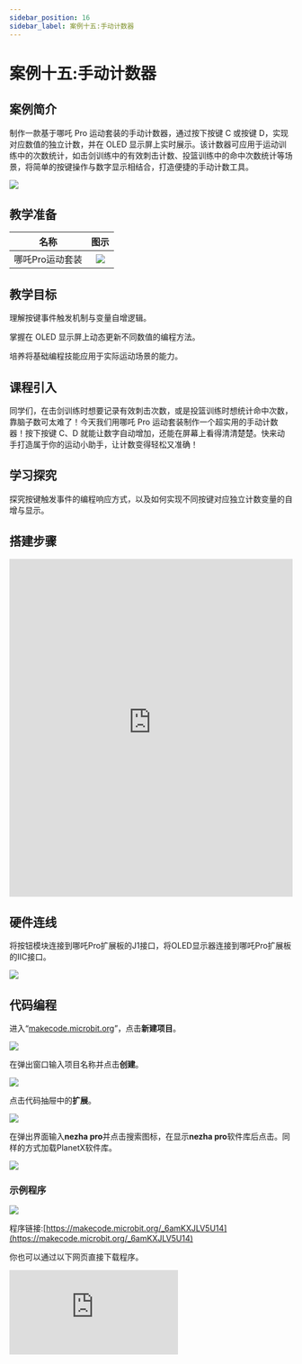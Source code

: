 ```yaml
---
sidebar_position: 16
sidebar_label: 案例十五:手动计数器
---
```


# 案例十五:手动计数器

## 案例简介

制作一款基于哪吒 Pro 运动套装的手动计数器，通过按下按键 C 或按键 D，实现对应数值的独立计数，并在 OLED 显示屏上实时展示。该计数器可应用于运动训练中的次数统计，如击剑训练中的有效刺击计数、投篮训练中的命中次数统计等场景，将简单的按键操作与数字显示相结合，打造便捷的手动计数工具。

![](https://wiki-media-ef.oss-cn-hongkong.aliyuncs.com/docs/microbit/building-blocks/nezha-pro-sports-kit/images/nezha-pro-sports-kit-case-15-01.png)

## 教学准备

|     名称     |            图示            |
| :----------: | :--------------------------: |
|   哪吒Pro运动套装   |   ![](https://wiki-media-ef.oss-cn-hongkong.aliyuncs.com/docs/microbit/building-blocks/nezha-pro-sports-kit/images/nezha-pro-sports-kit-01.png)  |

## 教学目标

理解按键事件触发机制与变量自增逻辑。​

掌握在 OLED 显示屏上动态更新不同数值的编程方法。​

培养将基础编程技能应用于实际运动场景的能力。


## 课程引入

同学们，在击剑训练时想要记录有效刺击次数，或是投篮训练时想统计命中次数，靠脑子数可太难了！今天我们用哪吒 Pro 运动套装制作一个超实用的手动计数器！按下按键 C、D 就能让数字自动增加，还能在屏幕上看得清清楚楚。快来动手打造属于你的运动小助手，让计数变得轻松又准确！

## 学习探究

探究按键触发事件的编程响应方式，以及如何实现不同按键对应独立计数变量的自增与显示。

## 搭建步骤

<embed src="https://wiki-media-ef.oss-cn-hongkong.aliyuncs.com/docs/microbit/building-blocks/nezha-pro-sports-kit/files/%E6%AF%94%E8%B5%9B%E4%BB%BB%E5%8A%A1%E8%BD%A6.pdf" type="application/pdf" width="100%" height="600px" />

## 硬件连线

将按钮模块连接到哪吒Pro扩展板的J1接口，将OLED显示器连接到哪吒Pro扩展板的IIC接口。

![](https://wiki-media-ef.oss-cn-hongkong.aliyuncs.com/docs/microbit/building-blocks/nezha-pro-sports-kit/images/nezha-pro-sports-kit-case-15-03.png)

## 代码编程

进入“[makecode.microbit.org](https://makecode.microbit.org)”，点击**新建项目**。

![](https://wiki-media-ef.oss-cn-hongkong.aliyuncs.com/docs/microbit/building-blocks/microbit-space-science-kit/images/microbit-space-science-kit-case01-07.png)

在弹出窗口输入项目名称并点击**创建**。

![](https://wiki-media-ef.oss-cn-hongkong.aliyuncs.com/docs/microbit/building-blocks/microbit-space-science-kit/images/microbit-space-science-kit-case01-11.png)

点击代码抽屉中的**扩展**。

![](https://wiki-media-ef.oss-cn-hongkong.aliyuncs.com/docs/microbit/building-blocks/microbit-space-science-kit/images/microbit-space-science-kit-case01-09.png)

在弹出界面输入**nezha pro**并点击搜索图标，在显示**nezha pro**软件库后点击。同样的方式加载PlanetX软件库。

![](https://wiki-media-ef.oss-cn-hongkong.aliyuncs.com/docs/microbit/building-blocks/microbit-space-science-kit/images/microbit-space-science-kit-case01-10.png)



### 示例程序

![](https://wiki-media-ef.oss-cn-hongkong.aliyuncs.com/docs/microbit/building-blocks/nezha-pro-sports-kit/images/nezha-pro-sports-kit-case-15-04.png)

程序链接:[https://makecode.microbit.org/_6amKXJLV5U14](https://makecode.microbit.org/_6amKXJLV5U14)

你也可以通过以下网页直接下载程序。

<div
    style={{
        position: 'relative',
        paddingBottom: '60%',
        overflow: 'hidden',
    }}
>
    <iframe
        src="https://makecode.microbit.org/_6amKXJLV5U14"
        frameborder="0"
        sandbox="allow-popups allow-forms allow-scripts allow-same-origin"
        style={{
            position: 'absolute',
            width: '100%',
            height: '100%',
        }}
    />
</div>

## 下载程序

使用 USB 线连接 PC 和 micro:bit V2。

![](https://wiki-media-ef.oss-cn-hongkong.aliyuncs.com/docs/microbit/building-blocks/microbit-space-science-kit/images/microbit-space-science-kit-manual03.gif)

连接成功后，电脑上会识别出一个名为 MICROBIT 的盘符。

![](https://wiki-media-ef.oss-cn-hongkong.aliyuncs.com/docs/microbit/building-blocks/microbit-space-science-kit/images/microbit-space-science-kit-manual06.png)

点击左下角的![](https://wiki-media-ef.oss-cn-hongkong.aliyuncs.com/docs/microbit/building-blocks/microbit-space-science-kit/images/microbit-space-science-kit-manual07.png)，选择**Connect Device**。

![](https://wiki-media-ef.oss-cn-hongkong.aliyuncs.com/docs/microbit/building-blocks/microbit-space-science-kit/images/microbit-space-science-kit-manual11.png)

点击![](https://wiki-media-ef.oss-cn-hongkong.aliyuncs.com/docs/microbit/building-blocks/microbit-space-science-kit/images/microbit-space-science-kit-manual08.png)。

![](https://wiki-media-ef.oss-cn-hongkong.aliyuncs.com/docs/microbit/building-blocks/microbit-space-science-kit/images/microbit-space-science-kit-manual12.png)

点击![](https://wiki-media-ef.oss-cn-hongkong.aliyuncs.com/docs/microbit/building-blocks/microbit-space-science-kit/images/microbit-space-science-kit-manual09.png)。
l
![](https://wiki-media-ef.oss-cn-hongkong.aliyuncs.com/docs/microbit/building-blocks/microbit-space-science-kit/images/microbit-space-science-kit-manual13.png)

在弹出窗口选择 **BBC micro:bit CMSIS-DAP**，然后选择**连接**，至此，我们的 micro:bit 就已经连接成功。

![](https://wiki-media-ef.oss-cn-hongkong.aliyuncs.com/docs/microbit/building-blocks/microbit-space-science-kit/images/microbit-space-science-kit-manual14.png)

点击**下载程序**

![](https://wiki-media-ef.oss-cn-hongkong.aliyuncs.com/docs/microbit/building-blocks/microbit-space-science-kit/images/microbit-space-science-kit-manual10.png)

## 案例演示

按下按键 C，显示屏上 “C 计数” 数值加 1；按下按键 D，“D 计数” 数值增加。多次按键后，可清晰看到两个独立计数数值在屏幕上动态更新。

![](https://wiki-media-ef.oss-cn-hongkong.aliyuncs.com/docs/microbit/building-blocks/nezha-pro-sports-kit/images/nezha-pro-sports-kit-case-15.gif)

## 总结分享



## 扩展知识

**按键事件编程原理​**

按键本质是通过改变电路通断产生电平变化，在编程中，需设置引脚为输入模式监测电平信号。当按键按下，引脚电平从高电平变为低电平（或反之），触发预设的事件函数，实现计数变量的自增操作。同时，为避免按键抖动造成误触发，常采用软件延时消抖或状态机消抖等处理方法。​

**变量与数据存储​**

在手动计数器程序中，每个计数对应一个独立变量。变量是编程中存储数据的 “容器”，可根据需求改变数值。除了基本的整数变量，还存在浮点型、字符型等多种数据类型，在更复杂的程序中，数组、列表等数据结构能实现大量数据的有序存储与处理。​

**数学在计数中的应用​**

计数本质是数学中的加法运算，通过每次按键触发 “+1” 操作实现数值累加。在实际应用中，可拓展为减法计数（如倒计时）、乘法计数（批量统计）等运算，将数学原理与编程逻辑结合，能创造出功能更丰富的计数器，例如带有倍数统计、差值计算的复合型计数器。
